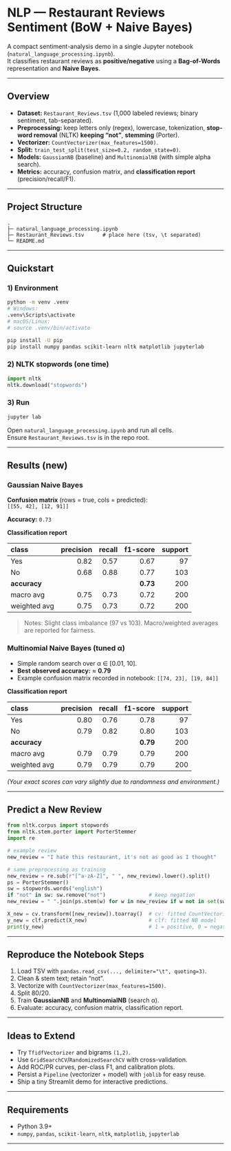 # NLP — Restaurant Reviews Sentiment (BoW + Naive Bayes)

A compact sentiment-analysis demo in a single Jupyter notebook (`natural_language_processing.ipynb`).  
It classifies restaurant reviews as **positive/negative** using a **Bag-of-Words** representation and **Naive Bayes**.

---

## Overview

- **Dataset:** `Restaurant_Reviews.tsv` (1,000 labeled reviews; binary sentiment, tab-separated).  
- **Preprocessing:** keep letters only (regex), lowercase, tokenization, **stop-word removal** (NLTK) **keeping “not”**, **stemming** (Porter).  
- **Vectorizer:** `CountVectorizer(max_features=1500)`.  
- **Split:** `train_test_split(test_size=0.2, random_state=0)`.  
- **Models:** `GaussianNB` (baseline) and `MultinomialNB` (with simple alpha search).  
- **Metrics:** accuracy, confusion matrix, and **classification report** (precision/recall/F1).

---

## Project Structure

```
.
├─ natural_language_processing.ipynb
├─ Restaurant_Reviews.tsv      # place here (tsv, \t separated)
└─ README.md
```

---

## Quickstart

### 1) Environment
```bash
python -m venv .venv
# Windows:
.venv\Scripts\activate
# macOS/Linux:
# source .venv/bin/activate

pip install -U pip
pip install numpy pandas scikit-learn nltk matplotlib jupyterlab
```

### 2) NLTK stopwords (one time)
```python
import nltk
nltk.download("stopwords")
```

### 3) Run
```bash
jupyter lab
```
Open `natural_language_processing.ipynb` and run all cells.  
Ensure `Restaurant_Reviews.tsv` is in the repo root.

---

## Results (new)

### Gaussian Naive Bayes
**Confusion matrix** (rows = true, cols = predicted):  
`[[55, 42], [12, 91]]`  

**Accuracy:** `0.73`

**Classification report**

| class        | precision | recall | f1-score | support |
|:------------ | --------: | -----: | -------: | ------: |
| Yes          | 0.82 | 0.57 | 0.67 | 97 |
| No           | 0.68 | 0.88 | 0.77 | 103 |
| **accuracy** |      |      | **0.73** | 200 |
| macro avg    | 0.75 | 0.73 | 0.72 | 200 |
| weighted avg | 0.75 | 0.73 | 0.72 | 200 |

> Notes: Slight class imbalance (97 vs 103). Macro/weighted averages are reported for fairness.

### Multinomial Naive Bayes (tuned α)
- Simple random search over α ∈ [0.01, 10].  
- **Best observed accuracy:** ≈ **0.79**  
- Example confusion matrix recorded in notebook: `[[74, 23], [19, 84]]`
  
**Classification report**
  
| class        | precision | recall | f1-score | support |
|:------------ | --------: | -----: | -------: | ------: |
| Yes          | 0.80 | 0.76 | 0.78 | 97 |
| No           | 0.79 | 0.82 | 0.80 | 103 |
| **accuracy** |      |      | **0.79** | 200 |
| macro avg    | 0.79 | 0.79 | 0.79 | 200 |
| weighted avg | 0.79 | 0.79 | 0.79 | 200 |

*(Your exact scores can vary slightly due to randomness and environment.)*

---

## Predict a New Review

```python
from nltk.corpus import stopwords
from nltk.stem.porter import PorterStemmer
import re

# example review
new_review = "I hate this restaurant, it's not as good as I thought"

# same preprocessing as training
new_review = re.sub(r"[^a-zA-Z]", " ", new_review).lower().split()
ps = PorterStemmer()
sw = stopwords.words("english")
if "not" in sw: sw.remove("not")              # keep negation
new_review = " ".join(ps.stem(w) for w in new_review if w not in set(sw))

X_new = cv.transform([new_review]).toarray()  # cv: fitted CountVectorizer
y_new = clf.predict(X_new)                    # clf: fitted NB model
print(y_new)                                  # 1 = positive, 0 = negative
```

---

## Reproduce the Notebook Steps

1. Load TSV with `pandas.read_csv(..., delimiter="\t", quoting=3)`.  
2. Clean & stem text; retain “not”.  
3. Vectorize with `CountVectorizer(max_features=1500)`.  
4. Split 80/20.  
5. Train **GaussianNB** and **MultinomialNB** (search α).  
6. Evaluate: accuracy, confusion matrix, classification report.

---

## Ideas to Extend

- Try `TfidfVectorizer` and bigrams `(1,2)`.  
- Use `GridSearchCV`/`RandomizedSearchCV` with cross-validation.  
- Add ROC/PR curves, per-class F1, and calibration plots.  
- Persist a `Pipeline` (vectorizer + model) with `joblib` for easy reuse.  
- Ship a tiny Streamlit demo for interactive predictions.

---

## Requirements

- Python 3.9+
- `numpy`, `pandas`, `scikit-learn`, `nltk`, `matplotlib`, `jupyterlab`

---

